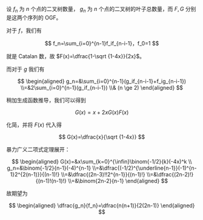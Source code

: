 设 $f_n$ 为 $n$ 个点的二叉树数量， $g_n$ 为 $n$ 个点的二叉树的叶子总数量，而 $F,G$ 分别是这两个序列的 OGF。

对于 $f$，我们有

$$
f_n=\sum_{i=0}^{n-1}f_if_{n-i-1}，f_0=1
$$

就是 Catalan 数，故 $F(x)=\dfrac{1-\sqrt {1-4x}}{2x}$。

而对于 $g$ 我们有

$$
\begin{aligned}
    g_n=&\sum_{i=0}^{n-1}(g_if_{n-i-1}+f_ig_{n-i-1})
    \\=&2\sum_{i=0}^{n-1}(g_if_{n-i-1})
    \\& (n \ge 2)
\end{aligned}
$$

稍加生成函数推导，我们可以得到

$$
G(x)=x+2xG(x)F(x)
$$

化简，并将 $F(x)$ 代入得

$$
G(x)=\dfrac{x}{\sqrt {1-4x}}
$$

暴力广义二项式定理展开：

$$
\begin{aligned}
    G(x)=&x\sum_{k=0}^{\infin}\binom{-1/2}{k}(-4x)^k
    \\
    g_n=&\binom{-1/2}{n-1}(-4)^{n-1}
    \\=&\dfrac{(-1/2)^{\underline{n-1}}(-1)^{n-1}2^{2(n-1)}}{(n-1)!}
    \\=&\dfrac{(2n-3)!!2^{n-1}}{(n-1)!}
    \\=&\dfrac{(2n-2)!}{(n-1)!(n-1)!}
    \\=&\binom{2n-2}{n-1}
\end{aligned}
$$

故期望为

$$
\begin{aligned}
    \dfrac{g_n}{f_n}=\dfrac{n(n+1)}{2(2n-1)}
\end{aligned}
$$